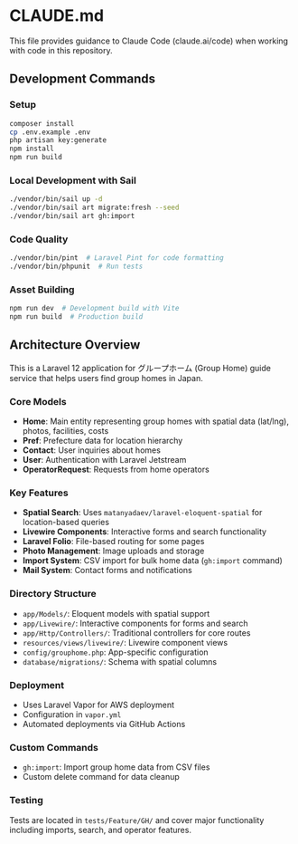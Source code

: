 # CLAUDE.md

This file provides guidance to Claude Code (claude.ai/code) when working with code in this repository.

## Development Commands

### Setup
```bash
composer install
cp .env.example .env
php artisan key:generate
npm install
npm run build
```

### Local Development with Sail
```bash
./vendor/bin/sail up -d
./vendor/bin/sail art migrate:fresh --seed
./vendor/bin/sail art gh:import
```

### Code Quality
```bash
./vendor/bin/pint  # Laravel Pint for code formatting
./vendor/bin/phpunit  # Run tests
```

### Asset Building
```bash
npm run dev  # Development build with Vite
npm run build  # Production build
```

## Architecture Overview

This is a Laravel 12 application for グループホーム (Group Home) guide service that helps users find group homes in Japan.

### Core Models
- **Home**: Main entity representing group homes with spatial data (lat/lng), photos, facilities, costs
- **Pref**: Prefecture data for location hierarchy  
- **Contact**: User inquiries about homes
- **User**: Authentication with Laravel Jetstream
- **OperatorRequest**: Requests from home operators

### Key Features
- **Spatial Search**: Uses `matanyadaev/laravel-eloquent-spatial` for location-based queries
- **Livewire Components**: Interactive forms and search functionality
- **Laravel Folio**: File-based routing for some pages
- **Photo Management**: Image uploads and storage
- **Import System**: CSV import for bulk home data (`gh:import` command)
- **Mail System**: Contact forms and notifications

### Directory Structure
- `app/Models/`: Eloquent models with spatial support
- `app/Livewire/`: Interactive components for forms and search
- `app/Http/Controllers/`: Traditional controllers for core routes
- `resources/views/livewire/`: Livewire component views
- `config/grouphome.php`: App-specific configuration
- `database/migrations/`: Schema with spatial columns

### Deployment
- Uses Laravel Vapor for AWS deployment
- Configuration in `vapor.yml`
- Automated deployments via GitHub Actions

### Custom Commands
- `gh:import`: Import group home data from CSV files
- Custom delete command for data cleanup

### Testing
Tests are located in `tests/Feature/GH/` and cover major functionality including imports, search, and operator features.